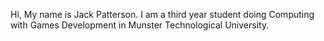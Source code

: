 Hi, My name is Jack Patterson. I am a third year student doing Computing with Games Development in Munster Technological University.
